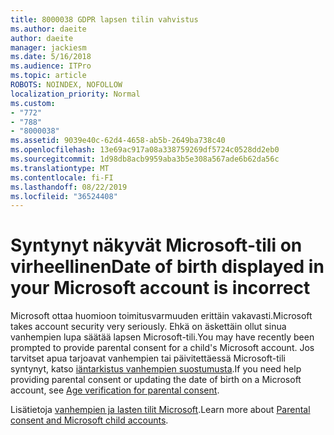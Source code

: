 ```yaml
---
title: 8000038 GDPR lapsen tilin vahvistus
ms.author: daeite
author: daeite
manager: jackiesm
ms.date: 5/16/2018
ms.audience: ITPro
ms.topic: article
ROBOTS: NOINDEX, NOFOLLOW
localization_priority: Normal
ms.custom:
- "772"
- "788"
- "8000038"
ms.assetid: 9039e40c-62d4-4658-ab5b-2649ba738c40
ms.openlocfilehash: 13e69ac917a08a338759269df5724c0528dd2eb0
ms.sourcegitcommit: 1d98db8acb9959aba3b5e308a567ade6b62da56c
ms.translationtype: MT
ms.contentlocale: fi-FI
ms.lasthandoff: 08/22/2019
ms.locfileid: "36524408"
---
```

# <a name="date-of-birth-displayed-in-your-microsoft-account-is-incorrect"></a><span data-ttu-id="05193-102">Syntynyt näkyvät Microsoft-tili on virheellinen</span><span class="sxs-lookup"><span data-stu-id="05193-102">Date of birth displayed in your Microsoft account is incorrect</span></span>

<span data-ttu-id="05193-103">Microsoft ottaa huomioon toimitusvarmuuden erittäin vakavasti.</span><span class="sxs-lookup"><span data-stu-id="05193-103">Microsoft takes account security very seriously.</span></span> <span data-ttu-id="05193-104">Ehkä on äskettäin ollut sinua vanhempien lupa säätää lapsen Microsoft-tili.</span><span class="sxs-lookup"><span data-stu-id="05193-104">You may have recently been prompted to provide parental consent for a child's Microsoft account.</span></span> <span data-ttu-id="05193-105">Jos tarvitset apua tarjoavat vanhempien tai päivitettäessä Microsoft-tili syntynyt, katso [iäntarkistus vanhempien suostumusta](https://go.microsoft.com/fwlink/p/?linkid=874364).</span><span class="sxs-lookup"><span data-stu-id="05193-105">If you need help providing parental consent or updating the date of birth on a Microsoft account, see [Age verification for parental consent](https://go.microsoft.com/fwlink/p/?linkid=874364).</span></span>
  
<span data-ttu-id="05193-106">Lisätietoja [vanhempien ja lasten tilit Microsoft](https://go.microsoft.com/fwlink/p/?linkid=874365).</span><span class="sxs-lookup"><span data-stu-id="05193-106">Learn more about [Parental consent and Microsoft child accounts](https://go.microsoft.com/fwlink/p/?linkid=874365).</span></span>
  